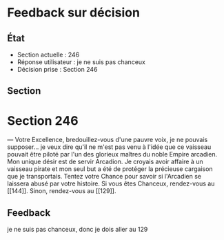 # Feedback sur décision

## État
- Section actuelle : 246
- Réponse utilisateur : je ne suis pas chanceux
- Décision prise : Section 246

## Section
# Section 246

— Votre Excellence, bredouillez-vous d'une pauvre voix, je ne pouvais supposer... je veux dire qu'il ne m'est pas venu à l'idée que ce vaisseau pouvait être piloté par l'un des glorieux maîtres du noble Empire arcadien. Mon unique désir est de servir Arcadion. Je croyais avoir affaire à un vaisseau pirate et mon seul but a été de protéger la précieuse cargaison que je transportais. Tentez votre Chance pour savoir si l'Arcadien se laissera abusé par votre histoire. Si vous êtes Chanceux, rendez-vous au [[144]]. Sinon, rendez-vous au [[129]].

## Feedback
je ne suis pas chanceux, donc je dois aller au 129
